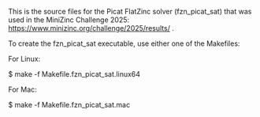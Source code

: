 This is the source files for the Picat FlatZinc solver (fzn_picat_sat) that was used in the MiniZinc Challenge 2025: https://www.minizinc.org/challenge/2025/results/ .

To create the fzn_picat_sat executable, use either one of the Makefiles:

For Linux:

$ make -f  Makefile.fzn_picat_sat.linux64

For Mac:

$ make -f  Makefile.fzn_picat_sat.mac
